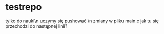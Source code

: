 # testrepo
tylko do nauki\n 
uczymy się pushować
\n
zmiany w pliku main.c
jak tu się przechodzi do następnej linii?
